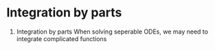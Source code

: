# Integration by parts
1. Integration by parts
When solving seperable ODEs, we may need to integrate complicated functions
